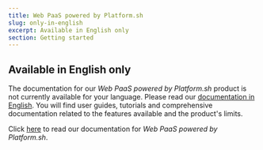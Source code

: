 ```yaml
---
title: Web PaaS powered by Platform.sh
slug: only-in-english
excerpt: Available in English only
section: Getting started
---
```


## Available in English only

The documentation for our *Web PaaS powered by Platform.sh* product is not currently available for your language. Please read our [documentation in English](https://docs.ovh.com/gb/en/web-paas/). You will find user guides, tutorials and comprehensive documentation related to the features available and the product's limits. 

Click [here](https://docs.ovh.com/gb/en/web-paas/) to read our documentation for *Web PaaS powered by Platform.sh*.
